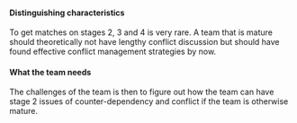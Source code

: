 #### Distinguishing characteristics
To get matches on stages 2, 3 and 4 is very rare. A team that is mature should theoretically not have lengthy conflict discussion but should have found effective conflict management strategies by now.

#### What the team needs
The challenges of the team is then to figure out how the team can have stage 2 issues of counter-dependency and conflict if the team is otherwise mature.

